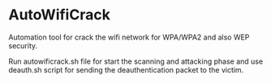 # AutoWifiCrack

Automation tool for crack the wifi network for WPA/WPA2 and also WEP security.

Run autowificrack.sh file for start the scanning and attacking phase and use deauth.sh script for sending the deauthentication packet to the victim.
